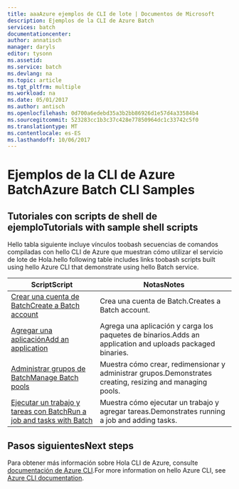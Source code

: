 ```yaml
---
title: aaaAzure ejemplos de CLI de lote | Documentos de Microsoft
description: Ejemplos de la CLI de Azure Batch
services: batch
documentationcenter: 
author: annatisch
manager: daryls
editor: tysonn
ms.assetid: 
ms.service: batch
ms.devlang: na
ms.topic: article
ms.tgt_pltfrm: multiple
ms.workload: na
ms.date: 05/01/2017
ms.author: antisch
ms.openlocfilehash: 0d700a6edebd35a3b2bb86926d1e57d4a33584b4
ms.sourcegitcommit: 523283cc1b3c37c428e77850964dc1c33742c5f0
ms.translationtype: MT
ms.contentlocale: es-ES
ms.lasthandoff: 10/06/2017
---
```

# <a name="azure-batch-cli-samples"></a><span data-ttu-id="7d40a-103">Ejemplos de la CLI de Azure Batch</span><span class="sxs-lookup"><span data-stu-id="7d40a-103">Azure Batch CLI Samples</span></span>

## <a name="tutorials-with-sample-shell-scripts"></a><span data-ttu-id="7d40a-104">Tutoriales con scripts de shell de ejemplo</span><span class="sxs-lookup"><span data-stu-id="7d40a-104">Tutorials with sample shell scripts</span></span>

<span data-ttu-id="7d40a-105">Hello tabla siguiente incluye vínculos toobash secuencias de comandos compiladas con hello CLI de Azure que muestran cómo utilizar el servicio de lote de Hola.</span><span class="sxs-lookup"><span data-stu-id="7d40a-105">hello following table includes links toobash scripts built using hello Azure CLI that demonstrate using hello Batch service.</span></span>

| <span data-ttu-id="7d40a-106">Script</span><span class="sxs-lookup"><span data-stu-id="7d40a-106">Script</span></span> | <span data-ttu-id="7d40a-107">Notas</span><span class="sxs-lookup"><span data-stu-id="7d40a-107">Notes</span></span> |
|---|---|
| [<span data-ttu-id="7d40a-108">Crear una cuenta de Batch</span><span class="sxs-lookup"><span data-stu-id="7d40a-108">Create a Batch account</span></span>](./scripts/batch-cli-sample-create-account.md) | <span data-ttu-id="7d40a-109">Crea una cuenta de Batch.</span><span class="sxs-lookup"><span data-stu-id="7d40a-109">Creates a Batch account.</span></span> |
| [<span data-ttu-id="7d40a-110">Agregar una aplicación</span><span class="sxs-lookup"><span data-stu-id="7d40a-110">Add an application</span></span>](./scripts/batch-cli-sample-add-application.md) | <span data-ttu-id="7d40a-111">Agrega una aplicación y carga los paquetes de binarios.</span><span class="sxs-lookup"><span data-stu-id="7d40a-111">Adds an application and uploads packaged binaries.</span></span>|
| [<span data-ttu-id="7d40a-112">Administrar grupos de Batch</span><span class="sxs-lookup"><span data-stu-id="7d40a-112">Manage Batch pools</span></span>](./scripts/batch-cli-sample-manage-pool.md) | <span data-ttu-id="7d40a-113">Muestra cómo crear, redimensionar y administrar grupos.</span><span class="sxs-lookup"><span data-stu-id="7d40a-113">Demonstrates creating, resizing and managing pools.</span></span> |
| [<span data-ttu-id="7d40a-114">Ejecutar un trabajo y tareas con Batch</span><span class="sxs-lookup"><span data-stu-id="7d40a-114">Run a job and tasks with Batch</span></span>](./scripts/batch-cli-sample-run-job.md) | <span data-ttu-id="7d40a-115">Muestra cómo ejecutar un trabajo y agregar tareas.</span><span class="sxs-lookup"><span data-stu-id="7d40a-115">Demonstrates running a job and adding tasks.</span></span> |

## <a name="next-steps"></a><span data-ttu-id="7d40a-116">Pasos siguientes</span><span class="sxs-lookup"><span data-stu-id="7d40a-116">Next steps</span></span>

<span data-ttu-id="7d40a-117">Para obtener más información sobre Hola CLI de Azure, consulte [documentación de Azure CLI](https://docs.microsoft.com/cli/azure/overview).</span><span class="sxs-lookup"><span data-stu-id="7d40a-117">For more information on hello Azure CLI, see [Azure CLI documentation](https://docs.microsoft.com/cli/azure/overview).</span></span>
